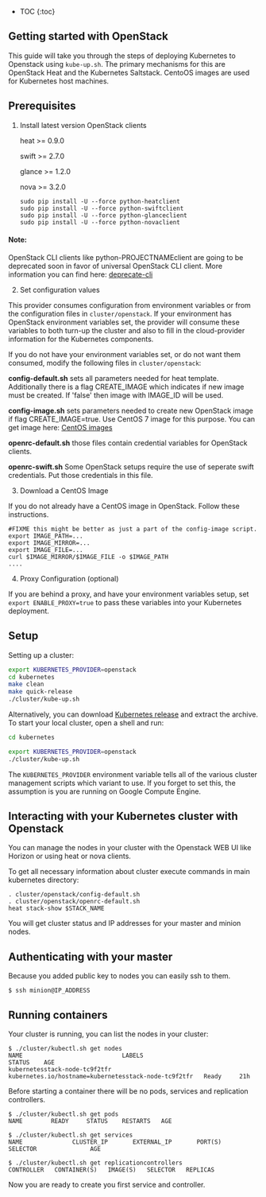 ---
---

* TOC
{:toc}

## Getting started with OpenStack

This guide will take you through the steps of deploying Kubernetes to Openstack using `kube-up.sh`. The primary mechanisms for this are OpenStack Heat and the Kubernetes Saltstack. CentoOS images are used for Kubernetes host machines.

## Prerequisites

1. Install latest version OpenStack clients

    heat >= 0.9.0

    swift >= 2.7.0

    glance >= 1.2.0

    nova >= 3.2.0

    ```
    sudo pip install -U --force python-heatclient
    sudo pip install -U --force python-swiftclient
    sudo pip install -U --force python-glanceclient
    sudo pip install -U --force python-novaclient
    ```
#### Note:
OpenStack CLI clients like python-PROJECTNAMEclient are going to be deprecated soon in favor of universal OpenStack CLI client.
More information you can find here: [deprecate-cli](https://specs.openstack.org/openstack/openstack-specs/specs/deprecate-cli.html)


2. Set configuration values

This provider consumes configuration from environment variables or from the configuration files in `cluster/openstack`. If your environment has OpenStack environment variables set, the provider will consume these variables to both turn-up the cluster and also to fill in the cloud-provider information for the Kubernetes components.

If you do not have your environment variables set, or do not want them consumed, modify the following files in `cluster/openstack`:

**config-default.sh** sets all parameters needed for heat template.
Additionally there is a flag CREATE_IMAGE which indicates if new image must be created.
If 'false' then image with IMAGE_ID will be used.

**config-image.sh** sets parameters needed to create new OpenStack image if flag CREATE_IMAGE=true.
Use CentOS 7 image for this purpose. You can get image here: [CentOS images](http://cloud.centos.org/centos/7/images/)

**openrc-default.sh** those files contain credential variables for OpenStack clients.

**openrc-swift.sh** Some OpenStack setups require the use of seperate swift credentials. Put those credentials in this file.

3. Download a CentOS Image

If you do not already have a CentOS image in OpenStack. Follow these instructions.

```
#FIXME this might be better as just a part of the config-image script.
export IMAGE_PATH=...
export IMAGE_MIRROR=...
export IMAGE_FILE=...
curl $IMAGE_MIRROR/$IMAGE_FILE -o $IMAGE_PATH
....
```

4. Proxy Configuration (optional)

If you are behind a proxy, and have your environment variables setup, set `export ENABLE_PROXY=true` to pass these variables into your Kubernetes deployment.

## Setup

Setting up a cluster:

```sh
export KUBERNETES_PROVIDER=openstack
cd kubernetes
make clean
make quick-release
./cluster/kube-up.sh
```

Alternatively, you can download [Kubernetes release](https://github.com/kubernetes/kubernetes/releases) and extract the archive. To start your local cluster, open a shell and run:

```sh
cd kubernetes

export KUBERNETES_PROVIDER=openstack
./cluster/kube-up.sh
```

The `KUBERNETES_PROVIDER` environment variable tells all of the various cluster management scripts which variant to use.  If you forget to set this, the assumption is you are running on Google Compute Engine.

## Interacting with your Kubernetes cluster with Openstack

You can manage the nodes in your cluster with the Openstack WEB UI like Horizon or using heat or nova clients.

To get all necessary information about cluster execute commands in main kubernetes directory:

```
. cluster/openstack/config-default.sh
. cluster/openstack/openrc-default.sh
heat stack-show $STACK_NAME
```

You will get cluster status and IP addresses for your master and minion nodes.

## Authenticating with your master

Because you added public key to nodes you can easily ssh to them.

```
$ ssh minion@IP_ADDRESS
```

## Running containers

Your cluster is running, you can list the nodes in your cluster:

```console
$ ./cluster/kubectl.sh get nodes
NAME                            LABELS                                                 STATUS    AGE
kubernetesstack-node-tc9f2tfr   kubernetes.io/hostname=kubernetesstack-node-tc9f2tfr   Ready     21h
```

Before starting a container there will be no pods, services and replication controllers.

```console
$ ./cluster/kubectl.sh get pods
NAME        READY     STATUS    RESTARTS   AGE

$ ./cluster/kubectl.sh get services
NAME              CLUSTER_IP       EXTERNAL_IP       PORT(S)       SELECTOR               AGE

$ ./cluster/kubectl.sh get replicationcontrollers
CONTROLLER   CONTAINER(S)   IMAGE(S)   SELECTOR   REPLICAS
```

Now you are ready to create you first service and controller.
